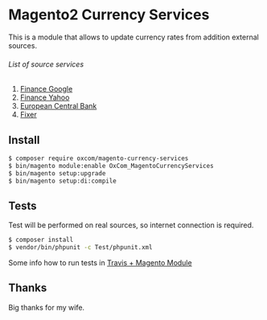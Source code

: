 # Magento2 Currency Services
This is a module that allows to update currency rates from addition external sources.

###### List of source services
1. [Finance Google](https://finance.google.com/finance/converter)
2. [Finance Yahoo](https://developer.yahoo.com/yql/console/?q=show%20tables&env=store://datatables.org/alltableswithkeys#h=select+*+from+yahoo.finance.xchange+where+pair+in+(%22USDEUR%22))
3. [European Central Bank](http://www.ecb.europa.eu/stats/policy_and_exchange_rates/euro_reference_exchange_rates/html/index.en.html)
4. [Fixer](http://fixer.io/)

## Install
```bash
$ composer require oxcom/magento-currency-services
$ bin/magento module:enable OxCom_MagentoCurrencyServices
$ bin/magento setup:upgrade
$ bin/magento setup:di:compile
```

## Tests
Test will be performed on real sources, so internet connection is required.

```bash
$ composer install
$ vendor/bin/phpunit -c Test/phpunit.xml
```

Some info how to run tests in [Travis + Magento Module](https://gordonlesti.com/magento2-extension-development-with-travis-ci/)

## Thanks
Big thanks for my wife.
